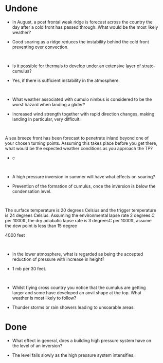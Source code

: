# Undone

- In August, a post frontal weak ridge is forecast across the country the day after a cold front has passed through. What would be the most likely weather?

- Good soaring as a ridge reduces the instability behind the cold front preventing over convection.

<br/>

- Is it possible for thermals to develop under an extensive layer of strato-cumulus?

- Yes, if there is sufficient instability in the atmosphere.

<br/>

- What weather associated with cumulo nimbus is considered to be the worst hazard when landing a glider?

- Increased wind strength together with rapid direction changes, making landing in particular, very difficult.

<br/>

A sea breeze front has been forecast to penetrate inland beyond one of your chosen turning points. Assuming this takes place before you get there, what would be the expected weather conditions as you approach the TP?

- c

<br/>

- A high pressure inversion in summer will have what effects on soaring?

- Prevention of  the formation of cumulus, once the inversion is below the condensation level.

<br/>

The surface temperature is 20 degrees Celsius and the trigger temperature is 24 degrees Celsius. Assuming the environmental lapse rate 2 degrees C per 1000ft, the dry adiabatic lapse rate is 3 degreesC per 1000ft, assume the dew point is less than 15 degree

4000 feet

<br/>

- In the lower atmosphere, what is regarded as being the accepted reduction of pressure with increase in height?

- 1 mb per 30 feet.

<br/>

- Whilst flying cross country you notice that the cumulus are getting larger and some have developed an anvil shape at the top. What weather is most likely to follow?

- Thunder storms or rain showers leading to unsoarable areas.

# Done

- What effect in general, does a building high pressure system have on the level of an inversion?

- The level falls slowly as the high pressure system intensifies.

<br/>
